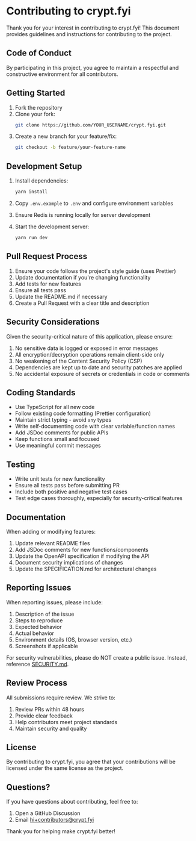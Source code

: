 # Contributing to crypt.fyi

Thank you for your interest in contributing to crypt.fyi! This document provides guidelines and instructions for contributing to the project.

## Code of Conduct

By participating in this project, you agree to maintain a respectful and constructive environment for all contributors.

## Getting Started

1. Fork the repository
2. Clone your fork:
   ```bash
   git clone https://github.com/YOUR_USERNAME/crypt.fyi.git
   ```
3. Create a new branch for your feature/fix:
   ```bash
   git checkout -b feature/your-feature-name
   ```

## Development Setup

1. Install dependencies:

   ```bash
   yarn install
   ```

2. Copy `.env.example` to `.env` and configure environment variables

3. Ensure Redis is running locally for server development

4. Start the development server:
   ```bash
   yarn run dev
   ```

## Pull Request Process

1. Ensure your code follows the project's style guide (uses Prettier)
2. Update documentation if you're changing functionality
3. Add tests for new features
4. Ensure all tests pass
5. Update the README.md if necessary
6. Create a Pull Request with a clear title and description

## Security Considerations

Given the security-critical nature of this application, please ensure:

1. No sensitive data is logged or exposed in error messages
2. All encryption/decryption operations remain client-side only
3. No weakening of the Content Security Policy (CSP)
4. Dependencies are kept up to date and security patches are applied
5. No accidental exposure of secrets or credentials in code or comments

## Coding Standards

- Use TypeScript for all new code
- Follow existing code formatting (Prettier configuration)
- Maintain strict typing - avoid `any` types
- Write self-documenting code with clear variable/function names
- Add JSDoc comments for public APIs
- Keep functions small and focused
- Use meaningful commit messages

## Testing

- Write unit tests for new functionality
- Ensure all tests pass before submitting PR
- Include both positive and negative test cases
- Test edge cases thoroughly, especially for security-critical features

## Documentation

When adding or modifying features:

1. Update relevant README files
2. Add JSDoc comments for new functions/components
3. Update the OpenAPI specification if modifying the API
4. Document security implications of changes
5. Update the SPECIFICATION.md for architectural changes

## Reporting Issues

When reporting issues, please include:

1. Description of the issue
2. Steps to reproduce
3. Expected behavior
4. Actual behavior
5. Environment details (OS, browser version, etc.)
6. Screenshots if applicable

For security vulnerabilities, please do NOT create a public issue. Instead, reference [SECURITY.md](SECURITY.md).

## Review Process

All submissions require review. We strive to:

1. Review PRs within 48 hours
2. Provide clear feedback
3. Help contributors meet project standards
4. Maintain security and quality

## License

By contributing to crypt.fyi, you agree that your contributions will be licensed under the same license as the project.

## Questions?

If you have questions about contributing, feel free to:

1. Open a GitHub Discussion
2. Email hi+contributors@crypt.fyi

Thank you for helping make crypt.fyi better!
